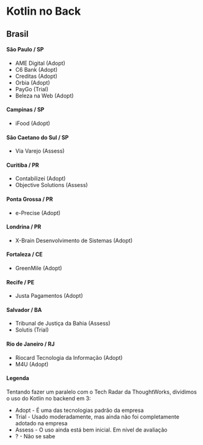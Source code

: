 # Kotlin no Back

## Brasil

#### São Paulo / SP
- AME Digital (Adopt)
- C6 Bank (Adopt)
- Creditas (Adopt)
- Orbia (Adopt)
- PayGo (Trial)
- Beleza na Web (Adopt)

#### Campinas / SP
- iFood (Adopt)

#### São Caetano do Sul / SP
- Via Varejo (Assess)

#### Curitiba / PR
- Contabilizei (Adopt)
- Objective Solutions (Assess)

#### Ponta Grossa / PR
- e-Precise (Adopt)

#### Londrina / PR
- X-Brain Desenvolvimento de Sistemas (Adopt)

#### Fortaleza / CE
- GreenMile (Adopt)

#### Recife / PE
- Justa Pagamentos (Adopt)

#### Salvador / BA
- Tribunal de Justiça da Bahia (Assess)
- Solutis (Trial)

#### Rio de Janeiro / RJ
- Riocard Tecnologia da Informação (Adopt)
- M4U (Adopt)

#### Legenda

Tentando fazer um paralelo com o Tech Radar da ThoughtWorks, dividimos o uso do Kotlin no backend em 3:

* Adopt - É uma das tecnologias padrão da empresa
* Trial - Usado moderadamente, mas ainda não foi completamente adotado na empresa
* Assess - O uso ainda está bem inicial. Em nível de avaliação
* ? - Não se sabe
